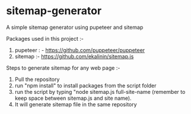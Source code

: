 # sitemap-generator

A simple sitemap generator using pupeteer and sitemap

Packages used in this project :-

1. pupeteer : - https://github.com/puppeteer/puppeteer
2. sitemap :- https://github.com/ekalinin/sitemap.js

Steps to generate sitemap for any web page :-

1. Pull the repository
2. run "npm install" to install packages from the script folder
3. run the script by typing "node sitemap.js full-site-name (remember to keep space between sitemap.js and site name).  
4. It will generate sitemap file in the same repository
